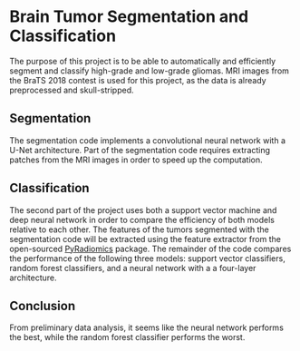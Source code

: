 # Brain Tumor Segmentation and Classification
The purpose of this project is to be able to automatically and efficiently segment and classify high-grade and low-grade gliomas. MRI images from the BraTS 2018 contest is used for this project, as the data is already preprocessed and skull-stripped.
## Segmentation
The segmentation code implements a convolutional neural network with a U-Net architecture. Part of the segmentation code requires extracting patches from the MRI images in order to speed up the computation.
## Classification
The second part of the project uses both a support vector machine and deep neural network in order to compare the efficiency of both models relative to each other. The features of the tumors segmented with the segmentation code will be extracted using the feature extractor from the open-sourced [PyRadiomics](https://github.com/Radiomics/pyradiomics) package. The remainder of the code compares the performance of the following three models: support vector classifiers, random forest classifiers, and a neural network with a a four-layer architecture.
## Conclusion
From preliminary data analysis, it seems like the neural network performs the best, while the random forest classifier performs the worst.
